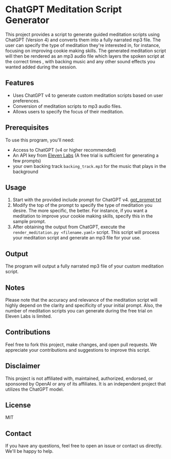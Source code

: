 # ChatGPT Meditation Script Generator

This project provides a script to generate guided meditation scripts using ChatGPT (Version 4) and converts them into a fully narrated mp3 file. The user can specify the type of meditation they're interested in, for instance, focusing on improving cookie making skills. The generated meditation script will then be rendered as an mp3 audio file which layers the spoken script at the correct times , with backing music and any other sound effects you wanted added during the session.

## Features

- Uses ChatGPT v4 to generate custom meditation scripts based on user preferences.
- Conversion of meditation scripts to mp3 audio files.
- Allows users to specify the focus of their meditation.

## Prerequisites

To use this program, you'll need:

- Access to ChatGPT (v4 or higher recommended)
- An API key from [Eleven Labs](https://beta.elevenlabs.io) (A free trial is sufficient for generating a few prompts)
- your own backing track `backing_track.mp3` for the music that plays in the background

## Usage

1. Start with the provided include prompt for ChatGPT v4. [gpt_prompt txt](gpt_prompt.txt)
2. Modify the top of the prompt to specify the type of meditation you desire. The more specific, the better. For instance, if you want a meditation to improve your cookie making skills, specify this in the sample prompt.
3. After obtaining the output from ChatGPT, execute the `render_meditation.py <filename.yaml>` script. This script will process your meditation script and generate an mp3 file for your use.

## Output

The program will output a fully narrated mp3 file of your custom meditation script.

## Notes

Please note that the accuracy and relevance of the meditation script will highly depend on the clarity and specificity of your initial prompt. Also, the number of meditation scripts you can generate during the free trial on Eleven Labs is limited.

## Contributions

Feel free to fork this project, make changes, and open pull requests. We appreciate your contributions and suggestions to improve this script.

## Disclaimer

This project is not affiliated with, maintained, authorized, endorsed, or sponsored by OpenAI or any of its affiliates. It is an independent project that utilizes the ChatGPT model.

## License

MIT

## Contact

If you have any questions, feel free to open an issue or contact us directly. We'll be happy to help.
